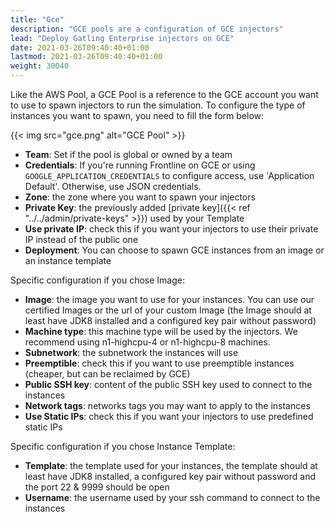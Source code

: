 ```yaml
---
title: "Gce"
description: "GCE pools are a configuration of GCE injectors"
lead: "Deploy Gatling Enterprise injectors on GCE"
date: 2021-03-26T09:40:40+01:00
lastmod: 2021-03-26T09:40:40+01:00
weight: 30040
---
```


Like the AWS Pool, a GCE Pool is a reference to the GCE account you want to use to spawn injectors to run the simulation.
To configure the type of instances you want to spawn, you need to fill the form below:

{{< img src="gce.png" alt="GCE Pool" >}}

- **Team**: Set if the pool is global or owned by a team
- **Credentials**: If you're running Frontline on GCE or using `GOOGLE_APPLICATION_CREDENTIALS` to configure access, use 'Application Default'. Otherwise, use JSON credentials.
- **Zone**: the zone where you want to spawn your injectors
- **Private Key**: the previously added [private key]({{< ref "../../admin/private-keys" >}}) used by your Template
- **Use private IP**: check this if you want your injectors to use their private IP instead of the public one
- **Deployment**: You can choose to spawn GCE instances from an image or an instance template

Specific configuration if you chose Image:

- **Image**: the image you want to use for your instances. You can use our certified Images or the url of your custom Image (the Image should at least have JDK8 installed and a configured key pair without password)
- **Machine type**: this machine type will be used by the injectors. We recommend using n1-highcpu-4 or n1-highcpu-8 machines.
- **Subnetwork**: the subnetwork the instances will use
- **Preemptible**: check this if you want to use preemptible instances (cheaper, but can be reclaimed by GCE)
- **Public SSH key**: content of the public SSH key used to connect to the instances
- **Network tags**: networks tags you may want to apply to the instances
- **Use Static IPs**: check this if you want your injectors to use predefined static IPs

Specific configuration if you chose Instance Template:

- **Template**: the template used for your instances, the template should at least have JDK8 installed, a configured key pair without password and the port 22 & 9999 should be open
- **Username**: the username used by your ssh command to connect to the instances
